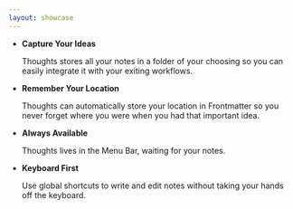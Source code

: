 ```yaml
---
layout: showcase
---
```


- **Capture Your Ideas**

  Thoughts stores all your notes in a folder of your choosing so you can easily integrate it with your exiting workflows.

- **Remember Your Location**

  Thoughts can automatically store your location in Frontmatter so you never forget where you were when you had that important idea.

- **Always Available**

  Thoughts lives in the Menu Bar, waiting for your notes.

- **Keyboard First**

  Use global shortcuts to write and edit notes without taking your hands off the keyboard.
